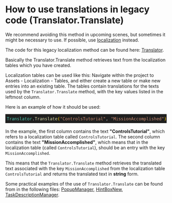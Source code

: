 # How to use translations in legacy code (Translator.Translate)

We recommend avoiding this method in upcoming scenes, but sometimes it might be necessary to use. If possible, use [localization](https://github.com/FarmasiaVR/farmasia-vr/blob/dev/Docs/localization.md) instead. 

The code for this legacy localization method can be found here: [Translator](https://github.com/FarmasiaVR/farmasia-vr/blob/dev/Assets/Scripts/Translator.cs).

Basically the Translator.Translate method retrieves text from the localization tables which you have created.

Localization tables can be used like this: Navigate within the project to Assets - Localization - Tables, and either create a new table or make new entries into an existing table. The tables contain translations for the texts used by the `Translator.Translate` method, with the key values listed in the leftmost column.

Here is an example of how it should be used:

![alt text](img/Translator.Translate.png)

In the example, the first column contains the text **"ControlsTutorial"**, which refers to a localization table called `ControlsTutorial`. The second column contains the text **"MissionAccomplished"**, which means that in the localization table (called `ControlsTutorial`), should be an entry with the key `MissionAccomplished`.

This means that the `Translator.Translate` method retrieves the translated text associated with the key `MissionAccomplished` from the localization table `ControlsTutorial` and returns the translated text in **string** form.

Some practical examples of the use of `Translator.Translate` can be found from in the following files: [PopupManager](https://github.com/FarmasiaVR/farmasia-vr/blob/dev/Assets/Scripts/Managers/PopupManager.cs), [HintBoxNew](https://github.com/FarmasiaVR/farmasia-vr/blob/dev/Assets/Scripts/Utilities/HintBoxNew.cs), [TaskDescriptionManager](https://github.com/FarmasiaVR/farmasia-vr/blob/dev/Assets/Scripts/Managers/TaskDescriptionManager.cs).
